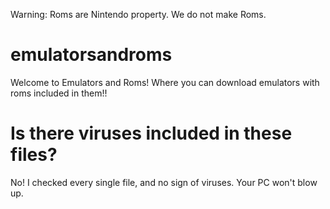 Warning: Roms are Nintendo property. We do not make Roms.

# emulatorsandroms
Welcome to Emulators and Roms! Where you can download emulators with roms included in them!!


# Is there viruses included in these files?
No! I checked every single file, and no sign of viruses. Your PC won't blow up.

